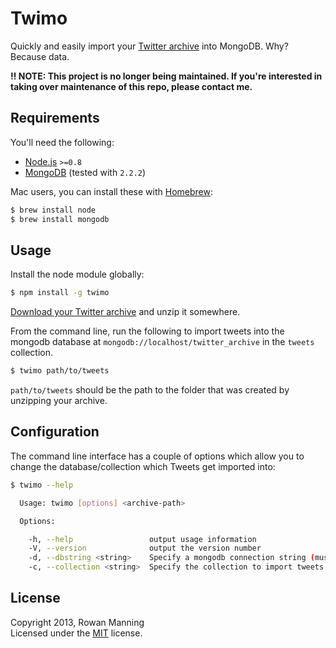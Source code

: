 
Twimo
=====

Quickly and easily import your [Twitter archive][twarchive-post] into MongoDB. Why? Because data.

**:bangbang: NOTE: This project is no longer being maintained. If you're interested in taking over maintenance of this repo, please contact me.**


Requirements
------------

You'll need the following:

* [Node.js][node] `>=0.8`
* [MongoDB][mongodb] (tested with `2.2.2`)

Mac users, you can install these with [Homebrew][brew]:

```sh
$ brew install node
$ brew install mongodb
```


Usage
-----

Install the node module globally:

```sh
$ npm install -g twimo
```

[Download your Twitter archive][twarchive-download] and unzip it somewhere.

From the command line, run the following to import tweets into the mongodb database at `mongodb://localhost/twitter_archive` in the `tweets` collection.

```sh
$ twimo path/to/tweets
```

`path/to/tweets` should be the path to the folder that was created by unzipping your archive.


Configuration
-------------

The command line interface has a couple of options which allow you to change the database/collection which Tweets get imported into:

```sh
$ twimo --help

  Usage: twimo [options] <archive-path>

  Options:

    -h, --help                 output usage information
    -V, --version              output the version number
    -d, --dbstring <string>    Specify a mongodb connection string (must include database part)
    -c, --collection <string>  Specify the collection to import tweets into

```


License
-------

Copyright 2013, Rowan Manning  
Licensed under the [MIT][mit] license.



[brew]: http://mxcl.github.com/homebrew/
[mit]: http://opensource.org/licenses/mit-license.php
[node]: http://nodejs.org/
[mongodb]: http://www.mongodb.org/
[twarchive-download]: https://support.twitter.com/articles/20170160-how-to-download-your-twitter-archive
[twarchive-post]: http://blog.twitter.com/2012/12/your-twitter-archive.html
